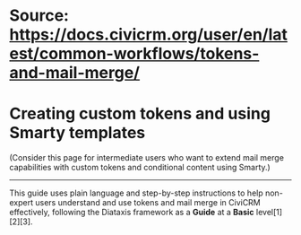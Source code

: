 # Source: https://docs.civicrm.org/user/en/latest/common-workflows/tokens-and-mail-merge/

# Creating custom tokens and using Smarty templates

(Consider this page for intermediate users who want to extend mail merge capabilities with custom tokens and conditional content using Smarty.)

---

This guide uses plain language and step-by-step instructions to help non-expert users understand and use tokens and mail merge in CiviCRM effectively, following the Diataxis framework as a **Guide** at a **Basic** level[1][2][3].